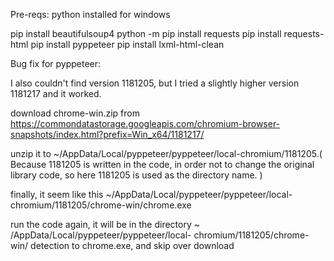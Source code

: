 Pre-reqs:
python installed for windows

pip install beautifulsoup4
python -m pip install requests
pip install requests-html
pip install pyppeteer
pip install lxml-html-clean


Bug fix for pyppeteer:

I also couldn't find version 1181205, but I tried a slightly higher version 1181217 and it worked.

download chrome-win.zip from https://commondatastorage.googleapis.com/chromium-browser-snapshots/index.html?prefix=Win_x64/1181217/

unzip it to ~/AppData/Local/pyppeteer/pyppeteer/local-chromium/1181205.( Because 1181205 is written in the code, in order not to change the original library code, so here 1181205 is used as the directory name. )

finally, it seem like this ~/AppData/Local/pyppeteer/pyppeteer/local-chromium/1181205/chrome-win/chrome.exe

run the code again, it will be in the directory ~ /AppData/Local/pyppeteer/pyppeteer/local- chromium/1181205/chrome-win/ detection to chrome.exe, and skip over download